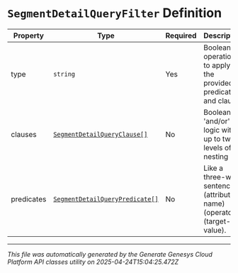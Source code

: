 # `SegmentDetailQueryFilter` Definition

| Property | Type | Required | Description |
|----------|------|----------|-------------|
| type | `string` | Yes | Boolean operation to apply to the provided predicates and clauses |
| clauses | [`SegmentDetailQueryClause[]`](segmentdetailqueryclause-definition.md) | No | Boolean 'and/or' logic with up to two-levels of nesting |
| predicates | [`SegmentDetailQueryPredicate[]`](segmentdetailquerypredicate-definition.md) | No | Like a three-word sentence: (attribute-name) (operator) (target-value). |

---

*This file was automatically generated by the Generate Genesys Cloud Platform API classes utility on 2025-04-24T15:04:25.472Z*